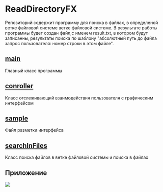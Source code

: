 # ReadDirectoryFX
Репозиторий содержит программу для поиска в файлах, в определеной ветке файловой системе ветке 
файловой системе. В результате работы программы будет создан файл,с именем result.txt, в котором будут записанны, 
результаты поиска по шаблону "абсолютный путь до файла запрос пользователя: номер строки в этом файле". 
## <a href="https://github.com/stillfak/ReadDirectoryFX/blob/master/src/sample/Main.java">main</a>
Главный класс программы 
## <a href="https://github.com/stillfak/ReadDirectoryFX/blob/master/src/sample/Controller.java">conroller</a>
Класс отслеживающий взаимодействия пользователя с графическим интерфейсом
## <a href="https://github.com/stillfak/ReadDirectoryFX/blob/master/src/sample/sample.fxml">sample </a>
Файл разметки интерфейса
## <a href="https://github.com/stillfak/ReadDirectoryFX/blob/master/src/sample/searchInFiles.java">searchInFiles</a>
Класс поиска файлов в ветке файловой системы и поиска в файлах

## Приложение
<img src="https://sun9-6.userapi.com/c840620/v840620519/6ae9e/9Q32zK7cNoI.jpg">
